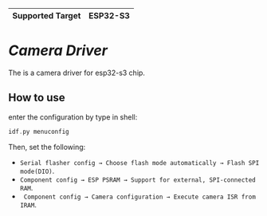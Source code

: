 | Supported Target | ESP32-S3 |
| ---------------- | -------- |

# _Camera Driver_

The is a camera driver for esp32-s3 chip.



## How to use
enter the configuration by type in shell:

```c++
idf.py menuconfig
```

Then, set the following:

* `Serial flasher config → Choose flash mode automatically → Flash SPI mode(DIO)`. 
* `Component config → ESP PSRAM → Support for external, SPI-connected RAM`.
* ` Component config → Camera configuration → Execute camera ISR from IRAM`.

